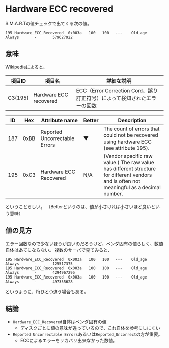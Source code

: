 # Hardware ECC recovered

S.M.A.R.Tの値チェックで出てくる次の値。

```
195 Hardware_ECC_Recovered  0x003a   100   100   ---    Old_age   Always       -       579627922
```

## 意味

Wikipediaによると、

項目ID | 項目名 | 詳細な説明
------|-------|---------
C3(195) | Hardware ECC recovered | ECC（Error Correction Cord、誤り訂正符号）によって検知されたエラーの回数

ID | Hex | Attribute name | Better | Description
---|-----|----------------|--------|------------
187 | 0xBB | Reported Uncorrectable Errors | ▼ |  The count of errors that could not be recovered using hardware ECC (see attribute 195).
195 | 0xC3 | Hardware ECC Recovered | N/A | (Vendor specific raw value.) The raw value has different structure for different vendors and is often not meaningful as a decimal number.

ということらしい。
（Betterというのは、値が小さければ小さいほど良いという意味）

## 値の見方

エラー回数なので少ないほうが良いのだろうけど、ベンダ固有の値らしく、数値自体はあてにならない。
複数のサーバで見てみると、

```
195 Hardware_ECC_Recovered  0x003a   100   100   ---    Old_age   Always       -       125517375
195 Hardware_ECC_Recovered  0x003a   100   100   ---    Old_age   Always       -       4294967295
195 Hardware_ECC_Recovered  0x003a   100   100   ---    Old_age   Always       -       497355628
```

というように、桁ひとつ違う場合もある。

## 結論

 * `Hardware_ECC_Recovered`自体はベンダ固有の値
   * ディスクごとに値の意味が違っているので、これ自体を参考にしにくい
 * `Reported Uncorrectable Errors`あるいは`Reported_Uncorrect`の方が重要。
   * ECCによるエラーをリカバリ出来なかった数値。
